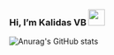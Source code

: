   ### Hi, I’m  Kalidas VB <img src="https://raw.githubusercontent.com/MartinHeinz/MartinHeinz/master/wave.gif" width="30px">

 
![Anurag's GitHub stats](https://github-readme-stats.vercel.app/api?username=KalidasVijayBhak&count_private=true&show_icons=true&theme=dark)
 
 

 
